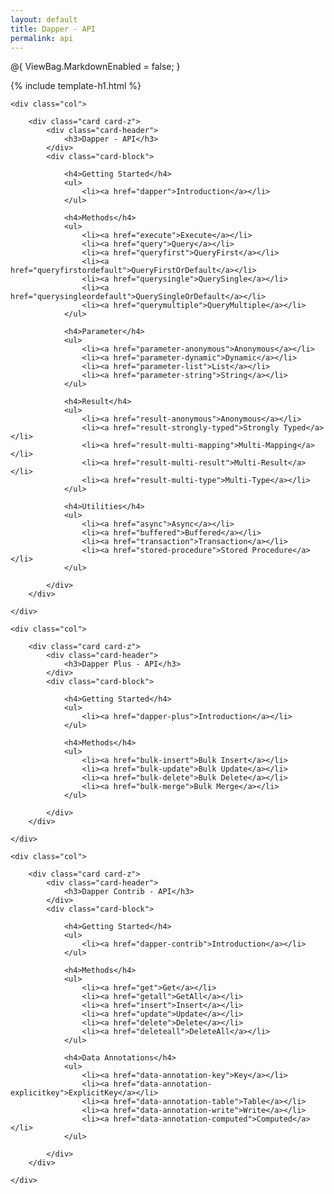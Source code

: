 ```yaml
---
layout: default
title: Dapper - API
permalink: api
---
```

@{
    ViewBag.MarkdownEnabled = false;
}

{% include template-h1.html %}

<div class="row">

    <div class="col">

        <div class="card card-z">
            <div class="card-header">
                <h3>Dapper - API</h3>
            </div>
            <div class="card-block">

                <h4>Getting Started</h4>
                <ul>
                    <li><a href="dapper">Introduction</a></li>
                </ul>

                <h4>Methods</h4>
                <ul>
                    <li><a href="execute">Execute</a></li>
                    <li><a href="query">Query</a></li>
                    <li><a href="queryfirst">QueryFirst</a></li>
                    <li><a href="queryfirstordefault">QueryFirstOrDefault</a></li>
                    <li><a href="querysingle">QuerySingle</a></li>
                    <li><a href="querysingleordefault">QuerySingleOrDefault</a></li>
                    <li><a href="querymultiple">QueryMultiple</a></li>
                </ul>

                <h4>Parameter</h4>
                <ul>
                    <li><a href="parameter-anonymous">Anonymous</a></li>
                    <li><a href="parameter-dynamic">Dynamic</a></li>
                    <li><a href="parameter-list">List</a></li>
                    <li><a href="parameter-string">String</a></li>
                </ul>

                <h4>Result</h4>
                <ul>
                    <li><a href="result-anonymous">Anonymous</a></li>
                    <li><a href="result-strongly-typed">Strongly Typed</a></li>
                    <li><a href="result-multi-mapping">Multi-Mapping</a></li>
                    <li><a href="result-multi-result">Multi-Result</a></li>
                    <li><a href="result-multi-type">Multi-Type</a></li>
                </ul>

                <h4>Utilities</h4>
                <ul>
                    <li><a href="async">Async</a></li>
                    <li><a href="buffered">Buffered</a></li>
                    <li><a href="transaction">Transaction</a></li>
                    <li><a href="stored-procedure">Stored Procedure</a></li>
                </ul>

            </div>
        </div>

    </div>

    <div class="col">

        <div class="card card-z">
            <div class="card-header">
                <h3>Dapper Plus - API</h3>
            </div>
            <div class="card-block">

                <h4>Getting Started</h4>
                <ul>
                    <li><a href="dapper-plus">Introduction</a></li>
                </ul>

                <h4>Methods</h4>
                <ul>
                    <li><a href="bulk-insert">Bulk Insert</a></li>
                    <li><a href="bulk-update">Bulk Update</a></li>
                    <li><a href="bulk-delete">Bulk Delete</a></li>
                    <li><a href="bulk-merge">Bulk Merge</a></li>
                </ul>

            </div>
        </div>

    </div>

    <div class="col">

        <div class="card card-z">
            <div class="card-header">
                <h3>Dapper Contrib - API</h3>
            </div>
            <div class="card-block">

                <h4>Getting Started</h4>
                <ul>
                    <li><a href="dapper-contrib">Introduction</a></li>
                </ul>

                <h4>Methods</h4>
                <ul>
                    <li><a href="get">Get</a></li>
                    <li><a href="getall">GetAll</a></li>
                    <li><a href="insert">Insert</a></li>
                    <li><a href="update">Update</a></li>
                    <li><a href="delete">Delete</a></li>
                    <li><a href="deleteall">DeleteAll</a></li>
                </ul>

                <h4>Data Annotations</h4>
                <ul>
                    <li><a href="data-annotation-key">Key</a></li>
                    <li><a href="data-annotation-explicitkey">ExplicitKey</a></li>
                    <li><a href="data-annotation-table">Table</a></li>
                    <li><a href="data-annotation-write">Write</a></li>
                    <li><a href="data-annotation-computed">Computed</a></li>
                </ul>

            </div>
        </div>

    </div>

</div>